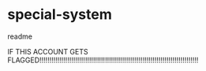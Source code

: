# special-system
readme


IF THIS ACCOUNT GETS FLAGGED!!!!!!!!!!!!!!!!!!!!!!!!!!!!!!!!!!!!!!!!!!!!!!!!!!!!!!!!!!!!!!!!!!!!!!!!!!!!!!!!
